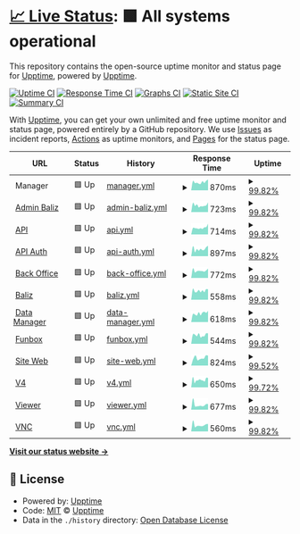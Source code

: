 # [📈 Live Status](https://demo.upptime.js.org): <!--live status--> **🟩 All systems operational**

This repository contains the open-source uptime monitor and status page for [Upptime](https://upptime.js.org), powered by [Upptime](https://github.com/upptime/upptime).

[![Uptime CI](https://github.com/nib216/upptime/workflows/Uptime%20CI/badge.svg)](https://github.com/nib216/upptime/actions?query=workflow%3A%22Uptime+CI%22)
[![Response Time CI](https://github.com/nib216/upptime/workflows/Response%20Time%20CI/badge.svg)](https://github.com/nib216/upptime/actions?query=workflow%3A%22Response+Time+CI%22)
[![Graphs CI](https://github.com/nib216/upptime/workflows/Graphs%20CI/badge.svg)](https://github.com/nib216/upptime/actions?query=workflow%3A%22Graphs+CI%22)
[![Static Site CI](https://github.com/nib216/upptime/workflows/Static%20Site%20CI/badge.svg)](https://github.com/nib216/upptime/actions?query=workflow%3A%22Static+Site+CI%22)
[![Summary CI](https://github.com/nib216/upptime/workflows/Summary%20CI/badge.svg)](https://github.com/nib216/upptime/actions?query=workflow%3A%22Summary+CI%22)

With [Upptime](https://upptime.js.org), you can get your own unlimited and free uptime monitor and status page, powered entirely by a GitHub repository. We use [Issues](https://github.com/upptime/upptime/issues) as incident reports, [Actions](https://github.com/nib216/upptime/actions) as uptime monitors, and [Pages](https://demo.upptime.js.org) for the status page.

<!--start: status pages-->
<!-- This summary is generated by Upptime (https://github.com/upptime/upptime) -->
<!-- Do not edit this manually, your changes will be overwritten -->
<!-- prettier-ignore -->
| URL | Status | History | Response Time | Uptime |
| --- | ------ | ------- | ------------- | ------ |
| <img alt="" src="https://icons.duckduckgo.com/ip3/null.ico" height="13"> Manager | 🟩 Up | [manager.yml](https://github.com/cartelmatic/upptime/commits/HEAD/history/manager.yml) | <details><summary><img alt="Response time graph" src="./graphs/manager/response-time-week.png" height="20"> 870ms</summary><br><a href="https://cartelmatic.github.io/upptime/history/manager"><img alt="Response time 851" src="https://img.shields.io/endpoint?url=https%3A%2F%2Fraw.githubusercontent.com%2Fcartelmatic%2Fupptime%2FHEAD%2Fapi%2Fmanager%2Fresponse-time.json"></a><br><a href="https://cartelmatic.github.io/upptime/history/manager"><img alt="24-hour response time 1157" src="https://img.shields.io/endpoint?url=https%3A%2F%2Fraw.githubusercontent.com%2Fcartelmatic%2Fupptime%2FHEAD%2Fapi%2Fmanager%2Fresponse-time-day.json"></a><br><a href="https://cartelmatic.github.io/upptime/history/manager"><img alt="7-day response time 870" src="https://img.shields.io/endpoint?url=https%3A%2F%2Fraw.githubusercontent.com%2Fcartelmatic%2Fupptime%2FHEAD%2Fapi%2Fmanager%2Fresponse-time-week.json"></a><br><a href="https://cartelmatic.github.io/upptime/history/manager"><img alt="30-day response time 850" src="https://img.shields.io/endpoint?url=https%3A%2F%2Fraw.githubusercontent.com%2Fcartelmatic%2Fupptime%2FHEAD%2Fapi%2Fmanager%2Fresponse-time-month.json"></a><br><a href="https://cartelmatic.github.io/upptime/history/manager"><img alt="1-year response time 851" src="https://img.shields.io/endpoint?url=https%3A%2F%2Fraw.githubusercontent.com%2Fcartelmatic%2Fupptime%2FHEAD%2Fapi%2Fmanager%2Fresponse-time-year.json"></a></details> | <details><summary><a href="https://cartelmatic.github.io/upptime/history/manager">99.82%</a></summary><a href="https://cartelmatic.github.io/upptime/history/manager"><img alt="All-time uptime 99.74%" src="https://img.shields.io/endpoint?url=https%3A%2F%2Fraw.githubusercontent.com%2Fcartelmatic%2Fupptime%2FHEAD%2Fapi%2Fmanager%2Fuptime.json"></a><br><a href="https://cartelmatic.github.io/upptime/history/manager"><img alt="24-hour uptime 100.00%" src="https://img.shields.io/endpoint?url=https%3A%2F%2Fraw.githubusercontent.com%2Fcartelmatic%2Fupptime%2FHEAD%2Fapi%2Fmanager%2Fuptime-day.json"></a><br><a href="https://cartelmatic.github.io/upptime/history/manager"><img alt="7-day uptime 99.82%" src="https://img.shields.io/endpoint?url=https%3A%2F%2Fraw.githubusercontent.com%2Fcartelmatic%2Fupptime%2FHEAD%2Fapi%2Fmanager%2Fuptime-week.json"></a><br><a href="https://cartelmatic.github.io/upptime/history/manager"><img alt="30-day uptime 99.96%" src="https://img.shields.io/endpoint?url=https%3A%2F%2Fraw.githubusercontent.com%2Fcartelmatic%2Fupptime%2FHEAD%2Fapi%2Fmanager%2Fuptime-month.json"></a><br><a href="https://cartelmatic.github.io/upptime/history/manager"><img alt="1-year uptime 99.74%" src="https://img.shields.io/endpoint?url=https%3A%2F%2Fraw.githubusercontent.com%2Fcartelmatic%2Fupptime%2FHEAD%2Fapi%2Fmanager%2Fuptime-year.json"></a></details>
| <img alt="" src="https://icons.duckduckgo.com/ip3/admin-baliz.cartelmatic.com.ico" height="13"> [Admin Baliz](https://admin-baliz.cartelmatic.com/) | 🟩 Up | [admin-baliz.yml](https://github.com/cartelmatic/upptime/commits/HEAD/history/admin-baliz.yml) | <details><summary><img alt="Response time graph" src="./graphs/admin-baliz/response-time-week.png" height="20"> 723ms</summary><br><a href="https://cartelmatic.github.io/upptime/history/admin-baliz"><img alt="Response time 796" src="https://img.shields.io/endpoint?url=https%3A%2F%2Fraw.githubusercontent.com%2Fcartelmatic%2Fupptime%2FHEAD%2Fapi%2Fadmin-baliz%2Fresponse-time.json"></a><br><a href="https://cartelmatic.github.io/upptime/history/admin-baliz"><img alt="24-hour response time 1019" src="https://img.shields.io/endpoint?url=https%3A%2F%2Fraw.githubusercontent.com%2Fcartelmatic%2Fupptime%2FHEAD%2Fapi%2Fadmin-baliz%2Fresponse-time-day.json"></a><br><a href="https://cartelmatic.github.io/upptime/history/admin-baliz"><img alt="7-day response time 723" src="https://img.shields.io/endpoint?url=https%3A%2F%2Fraw.githubusercontent.com%2Fcartelmatic%2Fupptime%2FHEAD%2Fapi%2Fadmin-baliz%2Fresponse-time-week.json"></a><br><a href="https://cartelmatic.github.io/upptime/history/admin-baliz"><img alt="30-day response time 812" src="https://img.shields.io/endpoint?url=https%3A%2F%2Fraw.githubusercontent.com%2Fcartelmatic%2Fupptime%2FHEAD%2Fapi%2Fadmin-baliz%2Fresponse-time-month.json"></a><br><a href="https://cartelmatic.github.io/upptime/history/admin-baliz"><img alt="1-year response time 796" src="https://img.shields.io/endpoint?url=https%3A%2F%2Fraw.githubusercontent.com%2Fcartelmatic%2Fupptime%2FHEAD%2Fapi%2Fadmin-baliz%2Fresponse-time-year.json"></a></details> | <details><summary><a href="https://cartelmatic.github.io/upptime/history/admin-baliz">99.82%</a></summary><a href="https://cartelmatic.github.io/upptime/history/admin-baliz"><img alt="All-time uptime 99.71%" src="https://img.shields.io/endpoint?url=https%3A%2F%2Fraw.githubusercontent.com%2Fcartelmatic%2Fupptime%2FHEAD%2Fapi%2Fadmin-baliz%2Fuptime.json"></a><br><a href="https://cartelmatic.github.io/upptime/history/admin-baliz"><img alt="24-hour uptime 100.00%" src="https://img.shields.io/endpoint?url=https%3A%2F%2Fraw.githubusercontent.com%2Fcartelmatic%2Fupptime%2FHEAD%2Fapi%2Fadmin-baliz%2Fuptime-day.json"></a><br><a href="https://cartelmatic.github.io/upptime/history/admin-baliz"><img alt="7-day uptime 99.82%" src="https://img.shields.io/endpoint?url=https%3A%2F%2Fraw.githubusercontent.com%2Fcartelmatic%2Fupptime%2FHEAD%2Fapi%2Fadmin-baliz%2Fuptime-week.json"></a><br><a href="https://cartelmatic.github.io/upptime/history/admin-baliz"><img alt="30-day uptime 99.96%" src="https://img.shields.io/endpoint?url=https%3A%2F%2Fraw.githubusercontent.com%2Fcartelmatic%2Fupptime%2FHEAD%2Fapi%2Fadmin-baliz%2Fuptime-month.json"></a><br><a href="https://cartelmatic.github.io/upptime/history/admin-baliz"><img alt="1-year uptime 99.71%" src="https://img.shields.io/endpoint?url=https%3A%2F%2Fraw.githubusercontent.com%2Fcartelmatic%2Fupptime%2FHEAD%2Fapi%2Fadmin-baliz%2Fuptime-year.json"></a></details>
| <img alt="" src="https://icons.duckduckgo.com/ip3/api.cartelmatic.com.ico" height="13"> [API](https://api.cartelmatic.com/APIDisponibilites/) | 🟩 Up | [api.yml](https://github.com/cartelmatic/upptime/commits/HEAD/history/api.yml) | <details><summary><img alt="Response time graph" src="./graphs/api/response-time-week.png" height="20"> 714ms</summary><br><a href="https://cartelmatic.github.io/upptime/history/api"><img alt="Response time 825" src="https://img.shields.io/endpoint?url=https%3A%2F%2Fraw.githubusercontent.com%2Fcartelmatic%2Fupptime%2FHEAD%2Fapi%2Fapi%2Fresponse-time.json"></a><br><a href="https://cartelmatic.github.io/upptime/history/api"><img alt="24-hour response time 1120" src="https://img.shields.io/endpoint?url=https%3A%2F%2Fraw.githubusercontent.com%2Fcartelmatic%2Fupptime%2FHEAD%2Fapi%2Fapi%2Fresponse-time-day.json"></a><br><a href="https://cartelmatic.github.io/upptime/history/api"><img alt="7-day response time 714" src="https://img.shields.io/endpoint?url=https%3A%2F%2Fraw.githubusercontent.com%2Fcartelmatic%2Fupptime%2FHEAD%2Fapi%2Fapi%2Fresponse-time-week.json"></a><br><a href="https://cartelmatic.github.io/upptime/history/api"><img alt="30-day response time 701" src="https://img.shields.io/endpoint?url=https%3A%2F%2Fraw.githubusercontent.com%2Fcartelmatic%2Fupptime%2FHEAD%2Fapi%2Fapi%2Fresponse-time-month.json"></a><br><a href="https://cartelmatic.github.io/upptime/history/api"><img alt="1-year response time 825" src="https://img.shields.io/endpoint?url=https%3A%2F%2Fraw.githubusercontent.com%2Fcartelmatic%2Fupptime%2FHEAD%2Fapi%2Fapi%2Fresponse-time-year.json"></a></details> | <details><summary><a href="https://cartelmatic.github.io/upptime/history/api">99.82%</a></summary><a href="https://cartelmatic.github.io/upptime/history/api"><img alt="All-time uptime 99.73%" src="https://img.shields.io/endpoint?url=https%3A%2F%2Fraw.githubusercontent.com%2Fcartelmatic%2Fupptime%2FHEAD%2Fapi%2Fapi%2Fuptime.json"></a><br><a href="https://cartelmatic.github.io/upptime/history/api"><img alt="24-hour uptime 100.00%" src="https://img.shields.io/endpoint?url=https%3A%2F%2Fraw.githubusercontent.com%2Fcartelmatic%2Fupptime%2FHEAD%2Fapi%2Fapi%2Fuptime-day.json"></a><br><a href="https://cartelmatic.github.io/upptime/history/api"><img alt="7-day uptime 99.82%" src="https://img.shields.io/endpoint?url=https%3A%2F%2Fraw.githubusercontent.com%2Fcartelmatic%2Fupptime%2FHEAD%2Fapi%2Fapi%2Fuptime-week.json"></a><br><a href="https://cartelmatic.github.io/upptime/history/api"><img alt="30-day uptime 99.96%" src="https://img.shields.io/endpoint?url=https%3A%2F%2Fraw.githubusercontent.com%2Fcartelmatic%2Fupptime%2FHEAD%2Fapi%2Fapi%2Fuptime-month.json"></a><br><a href="https://cartelmatic.github.io/upptime/history/api"><img alt="1-year uptime 99.73%" src="https://img.shields.io/endpoint?url=https%3A%2F%2Fraw.githubusercontent.com%2Fcartelmatic%2Fupptime%2FHEAD%2Fapi%2Fapi%2Fuptime-year.json"></a></details>
| <img alt="" src="https://icons.duckduckgo.com/ip3/api-auth.cartelmatic.com.ico" height="13"> [API Auth](https://api-auth.cartelmatic.com/docs) | 🟩 Up | [api-auth.yml](https://github.com/cartelmatic/upptime/commits/HEAD/history/api-auth.yml) | <details><summary><img alt="Response time graph" src="./graphs/api-auth/response-time-week.png" height="20"> 897ms</summary><br><a href="https://cartelmatic.github.io/upptime/history/api-auth"><img alt="Response time 1056" src="https://img.shields.io/endpoint?url=https%3A%2F%2Fraw.githubusercontent.com%2Fcartelmatic%2Fupptime%2FHEAD%2Fapi%2Fapi-auth%2Fresponse-time.json"></a><br><a href="https://cartelmatic.github.io/upptime/history/api-auth"><img alt="24-hour response time 1293" src="https://img.shields.io/endpoint?url=https%3A%2F%2Fraw.githubusercontent.com%2Fcartelmatic%2Fupptime%2FHEAD%2Fapi%2Fapi-auth%2Fresponse-time-day.json"></a><br><a href="https://cartelmatic.github.io/upptime/history/api-auth"><img alt="7-day response time 897" src="https://img.shields.io/endpoint?url=https%3A%2F%2Fraw.githubusercontent.com%2Fcartelmatic%2Fupptime%2FHEAD%2Fapi%2Fapi-auth%2Fresponse-time-week.json"></a><br><a href="https://cartelmatic.github.io/upptime/history/api-auth"><img alt="30-day response time 1007" src="https://img.shields.io/endpoint?url=https%3A%2F%2Fraw.githubusercontent.com%2Fcartelmatic%2Fupptime%2FHEAD%2Fapi%2Fapi-auth%2Fresponse-time-month.json"></a><br><a href="https://cartelmatic.github.io/upptime/history/api-auth"><img alt="1-year response time 1056" src="https://img.shields.io/endpoint?url=https%3A%2F%2Fraw.githubusercontent.com%2Fcartelmatic%2Fupptime%2FHEAD%2Fapi%2Fapi-auth%2Fresponse-time-year.json"></a></details> | <details><summary><a href="https://cartelmatic.github.io/upptime/history/api-auth">99.82%</a></summary><a href="https://cartelmatic.github.io/upptime/history/api-auth"><img alt="All-time uptime 99.73%" src="https://img.shields.io/endpoint?url=https%3A%2F%2Fraw.githubusercontent.com%2Fcartelmatic%2Fupptime%2FHEAD%2Fapi%2Fapi-auth%2Fuptime.json"></a><br><a href="https://cartelmatic.github.io/upptime/history/api-auth"><img alt="24-hour uptime 100.00%" src="https://img.shields.io/endpoint?url=https%3A%2F%2Fraw.githubusercontent.com%2Fcartelmatic%2Fupptime%2FHEAD%2Fapi%2Fapi-auth%2Fuptime-day.json"></a><br><a href="https://cartelmatic.github.io/upptime/history/api-auth"><img alt="7-day uptime 99.82%" src="https://img.shields.io/endpoint?url=https%3A%2F%2Fraw.githubusercontent.com%2Fcartelmatic%2Fupptime%2FHEAD%2Fapi%2Fapi-auth%2Fuptime-week.json"></a><br><a href="https://cartelmatic.github.io/upptime/history/api-auth"><img alt="30-day uptime 99.96%" src="https://img.shields.io/endpoint?url=https%3A%2F%2Fraw.githubusercontent.com%2Fcartelmatic%2Fupptime%2FHEAD%2Fapi%2Fapi-auth%2Fuptime-month.json"></a><br><a href="https://cartelmatic.github.io/upptime/history/api-auth"><img alt="1-year uptime 99.73%" src="https://img.shields.io/endpoint?url=https%3A%2F%2Fraw.githubusercontent.com%2Fcartelmatic%2Fupptime%2FHEAD%2Fapi%2Fapi-auth%2Fuptime-year.json"></a></details>
| <img alt="" src="https://icons.duckduckgo.com/ip3/bo.cartelmatic.com.ico" height="13"> [Back Office](https://bo.cartelmatic.com/) | 🟩 Up | [back-office.yml](https://github.com/cartelmatic/upptime/commits/HEAD/history/back-office.yml) | <details><summary><img alt="Response time graph" src="./graphs/back-office/response-time-week.png" height="20"> 772ms</summary><br><a href="https://cartelmatic.github.io/upptime/history/back-office"><img alt="Response time 836" src="https://img.shields.io/endpoint?url=https%3A%2F%2Fraw.githubusercontent.com%2Fcartelmatic%2Fupptime%2FHEAD%2Fapi%2Fback-office%2Fresponse-time.json"></a><br><a href="https://cartelmatic.github.io/upptime/history/back-office"><img alt="24-hour response time 990" src="https://img.shields.io/endpoint?url=https%3A%2F%2Fraw.githubusercontent.com%2Fcartelmatic%2Fupptime%2FHEAD%2Fapi%2Fback-office%2Fresponse-time-day.json"></a><br><a href="https://cartelmatic.github.io/upptime/history/back-office"><img alt="7-day response time 772" src="https://img.shields.io/endpoint?url=https%3A%2F%2Fraw.githubusercontent.com%2Fcartelmatic%2Fupptime%2FHEAD%2Fapi%2Fback-office%2Fresponse-time-week.json"></a><br><a href="https://cartelmatic.github.io/upptime/history/back-office"><img alt="30-day response time 896" src="https://img.shields.io/endpoint?url=https%3A%2F%2Fraw.githubusercontent.com%2Fcartelmatic%2Fupptime%2FHEAD%2Fapi%2Fback-office%2Fresponse-time-month.json"></a><br><a href="https://cartelmatic.github.io/upptime/history/back-office"><img alt="1-year response time 836" src="https://img.shields.io/endpoint?url=https%3A%2F%2Fraw.githubusercontent.com%2Fcartelmatic%2Fupptime%2FHEAD%2Fapi%2Fback-office%2Fresponse-time-year.json"></a></details> | <details><summary><a href="https://cartelmatic.github.io/upptime/history/back-office">99.82%</a></summary><a href="https://cartelmatic.github.io/upptime/history/back-office"><img alt="All-time uptime 99.73%" src="https://img.shields.io/endpoint?url=https%3A%2F%2Fraw.githubusercontent.com%2Fcartelmatic%2Fupptime%2FHEAD%2Fapi%2Fback-office%2Fuptime.json"></a><br><a href="https://cartelmatic.github.io/upptime/history/back-office"><img alt="24-hour uptime 100.00%" src="https://img.shields.io/endpoint?url=https%3A%2F%2Fraw.githubusercontent.com%2Fcartelmatic%2Fupptime%2FHEAD%2Fapi%2Fback-office%2Fuptime-day.json"></a><br><a href="https://cartelmatic.github.io/upptime/history/back-office"><img alt="7-day uptime 99.82%" src="https://img.shields.io/endpoint?url=https%3A%2F%2Fraw.githubusercontent.com%2Fcartelmatic%2Fupptime%2FHEAD%2Fapi%2Fback-office%2Fuptime-week.json"></a><br><a href="https://cartelmatic.github.io/upptime/history/back-office"><img alt="30-day uptime 99.96%" src="https://img.shields.io/endpoint?url=https%3A%2F%2Fraw.githubusercontent.com%2Fcartelmatic%2Fupptime%2FHEAD%2Fapi%2Fback-office%2Fuptime-month.json"></a><br><a href="https://cartelmatic.github.io/upptime/history/back-office"><img alt="1-year uptime 99.73%" src="https://img.shields.io/endpoint?url=https%3A%2F%2Fraw.githubusercontent.com%2Fcartelmatic%2Fupptime%2FHEAD%2Fapi%2Fback-office%2Fuptime-year.json"></a></details>
| <img alt="" src="https://icons.duckduckgo.com/ip3/baliz.cartelmatic.com.ico" height="13"> [Baliz](https://baliz.cartelmatic.com/) | 🟩 Up | [baliz.yml](https://github.com/cartelmatic/upptime/commits/HEAD/history/baliz.yml) | <details><summary><img alt="Response time graph" src="./graphs/baliz/response-time-week.png" height="20"> 558ms</summary><br><a href="https://cartelmatic.github.io/upptime/history/baliz"><img alt="Response time 684" src="https://img.shields.io/endpoint?url=https%3A%2F%2Fraw.githubusercontent.com%2Fcartelmatic%2Fupptime%2FHEAD%2Fapi%2Fbaliz%2Fresponse-time.json"></a><br><a href="https://cartelmatic.github.io/upptime/history/baliz"><img alt="24-hour response time 646" src="https://img.shields.io/endpoint?url=https%3A%2F%2Fraw.githubusercontent.com%2Fcartelmatic%2Fupptime%2FHEAD%2Fapi%2Fbaliz%2Fresponse-time-day.json"></a><br><a href="https://cartelmatic.github.io/upptime/history/baliz"><img alt="7-day response time 558" src="https://img.shields.io/endpoint?url=https%3A%2F%2Fraw.githubusercontent.com%2Fcartelmatic%2Fupptime%2FHEAD%2Fapi%2Fbaliz%2Fresponse-time-week.json"></a><br><a href="https://cartelmatic.github.io/upptime/history/baliz"><img alt="30-day response time 786" src="https://img.shields.io/endpoint?url=https%3A%2F%2Fraw.githubusercontent.com%2Fcartelmatic%2Fupptime%2FHEAD%2Fapi%2Fbaliz%2Fresponse-time-month.json"></a><br><a href="https://cartelmatic.github.io/upptime/history/baliz"><img alt="1-year response time 684" src="https://img.shields.io/endpoint?url=https%3A%2F%2Fraw.githubusercontent.com%2Fcartelmatic%2Fupptime%2FHEAD%2Fapi%2Fbaliz%2Fresponse-time-year.json"></a></details> | <details><summary><a href="https://cartelmatic.github.io/upptime/history/baliz">99.82%</a></summary><a href="https://cartelmatic.github.io/upptime/history/baliz"><img alt="All-time uptime 99.75%" src="https://img.shields.io/endpoint?url=https%3A%2F%2Fraw.githubusercontent.com%2Fcartelmatic%2Fupptime%2FHEAD%2Fapi%2Fbaliz%2Fuptime.json"></a><br><a href="https://cartelmatic.github.io/upptime/history/baliz"><img alt="24-hour uptime 100.00%" src="https://img.shields.io/endpoint?url=https%3A%2F%2Fraw.githubusercontent.com%2Fcartelmatic%2Fupptime%2FHEAD%2Fapi%2Fbaliz%2Fuptime-day.json"></a><br><a href="https://cartelmatic.github.io/upptime/history/baliz"><img alt="7-day uptime 99.82%" src="https://img.shields.io/endpoint?url=https%3A%2F%2Fraw.githubusercontent.com%2Fcartelmatic%2Fupptime%2FHEAD%2Fapi%2Fbaliz%2Fuptime-week.json"></a><br><a href="https://cartelmatic.github.io/upptime/history/baliz"><img alt="30-day uptime 99.96%" src="https://img.shields.io/endpoint?url=https%3A%2F%2Fraw.githubusercontent.com%2Fcartelmatic%2Fupptime%2FHEAD%2Fapi%2Fbaliz%2Fuptime-month.json"></a><br><a href="https://cartelmatic.github.io/upptime/history/baliz"><img alt="1-year uptime 99.75%" src="https://img.shields.io/endpoint?url=https%3A%2F%2Fraw.githubusercontent.com%2Fcartelmatic%2Fupptime%2FHEAD%2Fapi%2Fbaliz%2Fuptime-year.json"></a></details>
| <img alt="" src="https://icons.duckduckgo.com/ip3/data-manager.cartelmatic.com.ico" height="13"> [Data Manager](https://data-manager.cartelmatic.com/) | 🟩 Up | [data-manager.yml](https://github.com/cartelmatic/upptime/commits/HEAD/history/data-manager.yml) | <details><summary><img alt="Response time graph" src="./graphs/data-manager/response-time-week.png" height="20"> 618ms</summary><br><a href="https://cartelmatic.github.io/upptime/history/data-manager"><img alt="Response time 664" src="https://img.shields.io/endpoint?url=https%3A%2F%2Fraw.githubusercontent.com%2Fcartelmatic%2Fupptime%2FHEAD%2Fapi%2Fdata-manager%2Fresponse-time.json"></a><br><a href="https://cartelmatic.github.io/upptime/history/data-manager"><img alt="24-hour response time 791" src="https://img.shields.io/endpoint?url=https%3A%2F%2Fraw.githubusercontent.com%2Fcartelmatic%2Fupptime%2FHEAD%2Fapi%2Fdata-manager%2Fresponse-time-day.json"></a><br><a href="https://cartelmatic.github.io/upptime/history/data-manager"><img alt="7-day response time 618" src="https://img.shields.io/endpoint?url=https%3A%2F%2Fraw.githubusercontent.com%2Fcartelmatic%2Fupptime%2FHEAD%2Fapi%2Fdata-manager%2Fresponse-time-week.json"></a><br><a href="https://cartelmatic.github.io/upptime/history/data-manager"><img alt="30-day response time 680" src="https://img.shields.io/endpoint?url=https%3A%2F%2Fraw.githubusercontent.com%2Fcartelmatic%2Fupptime%2FHEAD%2Fapi%2Fdata-manager%2Fresponse-time-month.json"></a><br><a href="https://cartelmatic.github.io/upptime/history/data-manager"><img alt="1-year response time 664" src="https://img.shields.io/endpoint?url=https%3A%2F%2Fraw.githubusercontent.com%2Fcartelmatic%2Fupptime%2FHEAD%2Fapi%2Fdata-manager%2Fresponse-time-year.json"></a></details> | <details><summary><a href="https://cartelmatic.github.io/upptime/history/data-manager">99.82%</a></summary><a href="https://cartelmatic.github.io/upptime/history/data-manager"><img alt="All-time uptime 99.76%" src="https://img.shields.io/endpoint?url=https%3A%2F%2Fraw.githubusercontent.com%2Fcartelmatic%2Fupptime%2FHEAD%2Fapi%2Fdata-manager%2Fuptime.json"></a><br><a href="https://cartelmatic.github.io/upptime/history/data-manager"><img alt="24-hour uptime 100.00%" src="https://img.shields.io/endpoint?url=https%3A%2F%2Fraw.githubusercontent.com%2Fcartelmatic%2Fupptime%2FHEAD%2Fapi%2Fdata-manager%2Fuptime-day.json"></a><br><a href="https://cartelmatic.github.io/upptime/history/data-manager"><img alt="7-day uptime 99.82%" src="https://img.shields.io/endpoint?url=https%3A%2F%2Fraw.githubusercontent.com%2Fcartelmatic%2Fupptime%2FHEAD%2Fapi%2Fdata-manager%2Fuptime-week.json"></a><br><a href="https://cartelmatic.github.io/upptime/history/data-manager"><img alt="30-day uptime 99.96%" src="https://img.shields.io/endpoint?url=https%3A%2F%2Fraw.githubusercontent.com%2Fcartelmatic%2Fupptime%2FHEAD%2Fapi%2Fdata-manager%2Fuptime-month.json"></a><br><a href="https://cartelmatic.github.io/upptime/history/data-manager"><img alt="1-year uptime 99.76%" src="https://img.shields.io/endpoint?url=https%3A%2F%2Fraw.githubusercontent.com%2Fcartelmatic%2Fupptime%2FHEAD%2Fapi%2Fdata-manager%2Fuptime-year.json"></a></details>
| <img alt="" src="https://icons.duckduckgo.com/ip3/funbox.cartelmatic.com.ico" height="13"> [Funbox](https://funbox.cartelmatic.com/) | 🟩 Up | [funbox.yml](https://github.com/cartelmatic/upptime/commits/HEAD/history/funbox.yml) | <details><summary><img alt="Response time graph" src="./graphs/funbox/response-time-week.png" height="20"> 544ms</summary><br><a href="https://cartelmatic.github.io/upptime/history/funbox"><img alt="Response time 658" src="https://img.shields.io/endpoint?url=https%3A%2F%2Fraw.githubusercontent.com%2Fcartelmatic%2Fupptime%2FHEAD%2Fapi%2Ffunbox%2Fresponse-time.json"></a><br><a href="https://cartelmatic.github.io/upptime/history/funbox"><img alt="24-hour response time 651" src="https://img.shields.io/endpoint?url=https%3A%2F%2Fraw.githubusercontent.com%2Fcartelmatic%2Fupptime%2FHEAD%2Fapi%2Ffunbox%2Fresponse-time-day.json"></a><br><a href="https://cartelmatic.github.io/upptime/history/funbox"><img alt="7-day response time 544" src="https://img.shields.io/endpoint?url=https%3A%2F%2Fraw.githubusercontent.com%2Fcartelmatic%2Fupptime%2FHEAD%2Fapi%2Ffunbox%2Fresponse-time-week.json"></a><br><a href="https://cartelmatic.github.io/upptime/history/funbox"><img alt="30-day response time 665" src="https://img.shields.io/endpoint?url=https%3A%2F%2Fraw.githubusercontent.com%2Fcartelmatic%2Fupptime%2FHEAD%2Fapi%2Ffunbox%2Fresponse-time-month.json"></a><br><a href="https://cartelmatic.github.io/upptime/history/funbox"><img alt="1-year response time 658" src="https://img.shields.io/endpoint?url=https%3A%2F%2Fraw.githubusercontent.com%2Fcartelmatic%2Fupptime%2FHEAD%2Fapi%2Ffunbox%2Fresponse-time-year.json"></a></details> | <details><summary><a href="https://cartelmatic.github.io/upptime/history/funbox">99.82%</a></summary><a href="https://cartelmatic.github.io/upptime/history/funbox"><img alt="All-time uptime 99.76%" src="https://img.shields.io/endpoint?url=https%3A%2F%2Fraw.githubusercontent.com%2Fcartelmatic%2Fupptime%2FHEAD%2Fapi%2Ffunbox%2Fuptime.json"></a><br><a href="https://cartelmatic.github.io/upptime/history/funbox"><img alt="24-hour uptime 100.00%" src="https://img.shields.io/endpoint?url=https%3A%2F%2Fraw.githubusercontent.com%2Fcartelmatic%2Fupptime%2FHEAD%2Fapi%2Ffunbox%2Fuptime-day.json"></a><br><a href="https://cartelmatic.github.io/upptime/history/funbox"><img alt="7-day uptime 99.82%" src="https://img.shields.io/endpoint?url=https%3A%2F%2Fraw.githubusercontent.com%2Fcartelmatic%2Fupptime%2FHEAD%2Fapi%2Ffunbox%2Fuptime-week.json"></a><br><a href="https://cartelmatic.github.io/upptime/history/funbox"><img alt="30-day uptime 99.96%" src="https://img.shields.io/endpoint?url=https%3A%2F%2Fraw.githubusercontent.com%2Fcartelmatic%2Fupptime%2FHEAD%2Fapi%2Ffunbox%2Fuptime-month.json"></a><br><a href="https://cartelmatic.github.io/upptime/history/funbox"><img alt="1-year uptime 99.76%" src="https://img.shields.io/endpoint?url=https%3A%2F%2Fraw.githubusercontent.com%2Fcartelmatic%2Fupptime%2FHEAD%2Fapi%2Ffunbox%2Fuptime-year.json"></a></details>
| <img alt="" src="https://icons.duckduckgo.com/ip3/www.cartelmatic.com.ico" height="13"> [Site Web](https://www.cartelmatic.com/) | 🟩 Up | [site-web.yml](https://github.com/cartelmatic/upptime/commits/HEAD/history/site-web.yml) | <details><summary><img alt="Response time graph" src="./graphs/site-web/response-time-week.png" height="20"> 824ms</summary><br><a href="https://cartelmatic.github.io/upptime/history/site-web"><img alt="Response time 801" src="https://img.shields.io/endpoint?url=https%3A%2F%2Fraw.githubusercontent.com%2Fcartelmatic%2Fupptime%2FHEAD%2Fapi%2Fsite-web%2Fresponse-time.json"></a><br><a href="https://cartelmatic.github.io/upptime/history/site-web"><img alt="24-hour response time 1055" src="https://img.shields.io/endpoint?url=https%3A%2F%2Fraw.githubusercontent.com%2Fcartelmatic%2Fupptime%2FHEAD%2Fapi%2Fsite-web%2Fresponse-time-day.json"></a><br><a href="https://cartelmatic.github.io/upptime/history/site-web"><img alt="7-day response time 824" src="https://img.shields.io/endpoint?url=https%3A%2F%2Fraw.githubusercontent.com%2Fcartelmatic%2Fupptime%2FHEAD%2Fapi%2Fsite-web%2Fresponse-time-week.json"></a><br><a href="https://cartelmatic.github.io/upptime/history/site-web"><img alt="30-day response time 762" src="https://img.shields.io/endpoint?url=https%3A%2F%2Fraw.githubusercontent.com%2Fcartelmatic%2Fupptime%2FHEAD%2Fapi%2Fsite-web%2Fresponse-time-month.json"></a><br><a href="https://cartelmatic.github.io/upptime/history/site-web"><img alt="1-year response time 801" src="https://img.shields.io/endpoint?url=https%3A%2F%2Fraw.githubusercontent.com%2Fcartelmatic%2Fupptime%2FHEAD%2Fapi%2Fsite-web%2Fresponse-time-year.json"></a></details> | <details><summary><a href="https://cartelmatic.github.io/upptime/history/site-web">99.52%</a></summary><a href="https://cartelmatic.github.io/upptime/history/site-web"><img alt="All-time uptime 99.99%" src="https://img.shields.io/endpoint?url=https%3A%2F%2Fraw.githubusercontent.com%2Fcartelmatic%2Fupptime%2FHEAD%2Fapi%2Fsite-web%2Fuptime.json"></a><br><a href="https://cartelmatic.github.io/upptime/history/site-web"><img alt="24-hour uptime 100.00%" src="https://img.shields.io/endpoint?url=https%3A%2F%2Fraw.githubusercontent.com%2Fcartelmatic%2Fupptime%2FHEAD%2Fapi%2Fsite-web%2Fuptime-day.json"></a><br><a href="https://cartelmatic.github.io/upptime/history/site-web"><img alt="7-day uptime 99.52%" src="https://img.shields.io/endpoint?url=https%3A%2F%2Fraw.githubusercontent.com%2Fcartelmatic%2Fupptime%2FHEAD%2Fapi%2Fsite-web%2Fuptime-week.json"></a><br><a href="https://cartelmatic.github.io/upptime/history/site-web"><img alt="30-day uptime 99.89%" src="https://img.shields.io/endpoint?url=https%3A%2F%2Fraw.githubusercontent.com%2Fcartelmatic%2Fupptime%2FHEAD%2Fapi%2Fsite-web%2Fuptime-month.json"></a><br><a href="https://cartelmatic.github.io/upptime/history/site-web"><img alt="1-year uptime 99.99%" src="https://img.shields.io/endpoint?url=https%3A%2F%2Fraw.githubusercontent.com%2Fcartelmatic%2Fupptime%2FHEAD%2Fapi%2Fsite-web%2Fuptime-year.json"></a></details>
| <img alt="" src="https://icons.duckduckgo.com/ip3/v4.cartelmatic.com.ico" height="13"> [V4](https://v4.cartelmatic.com/ABRN01COS001FR31000/Client/index.php) | 🟩 Up | [v4.yml](https://github.com/cartelmatic/upptime/commits/HEAD/history/v4.yml) | <details><summary><img alt="Response time graph" src="./graphs/v4/response-time-week.png" height="20"> 650ms</summary><br><a href="https://cartelmatic.github.io/upptime/history/v4"><img alt="Response time 1095" src="https://img.shields.io/endpoint?url=https%3A%2F%2Fraw.githubusercontent.com%2Fcartelmatic%2Fupptime%2FHEAD%2Fapi%2Fv4%2Fresponse-time.json"></a><br><a href="https://cartelmatic.github.io/upptime/history/v4"><img alt="24-hour response time 709" src="https://img.shields.io/endpoint?url=https%3A%2F%2Fraw.githubusercontent.com%2Fcartelmatic%2Fupptime%2FHEAD%2Fapi%2Fv4%2Fresponse-time-day.json"></a><br><a href="https://cartelmatic.github.io/upptime/history/v4"><img alt="7-day response time 650" src="https://img.shields.io/endpoint?url=https%3A%2F%2Fraw.githubusercontent.com%2Fcartelmatic%2Fupptime%2FHEAD%2Fapi%2Fv4%2Fresponse-time-week.json"></a><br><a href="https://cartelmatic.github.io/upptime/history/v4"><img alt="30-day response time 1435" src="https://img.shields.io/endpoint?url=https%3A%2F%2Fraw.githubusercontent.com%2Fcartelmatic%2Fupptime%2FHEAD%2Fapi%2Fv4%2Fresponse-time-month.json"></a><br><a href="https://cartelmatic.github.io/upptime/history/v4"><img alt="1-year response time 1095" src="https://img.shields.io/endpoint?url=https%3A%2F%2Fraw.githubusercontent.com%2Fcartelmatic%2Fupptime%2FHEAD%2Fapi%2Fv4%2Fresponse-time-year.json"></a></details> | <details><summary><a href="https://cartelmatic.github.io/upptime/history/v4">99.72%</a></summary><a href="https://cartelmatic.github.io/upptime/history/v4"><img alt="All-time uptime 99.64%" src="https://img.shields.io/endpoint?url=https%3A%2F%2Fraw.githubusercontent.com%2Fcartelmatic%2Fupptime%2FHEAD%2Fapi%2Fv4%2Fuptime.json"></a><br><a href="https://cartelmatic.github.io/upptime/history/v4"><img alt="24-hour uptime 99.56%" src="https://img.shields.io/endpoint?url=https%3A%2F%2Fraw.githubusercontent.com%2Fcartelmatic%2Fupptime%2FHEAD%2Fapi%2Fv4%2Fuptime-day.json"></a><br><a href="https://cartelmatic.github.io/upptime/history/v4"><img alt="7-day uptime 99.72%" src="https://img.shields.io/endpoint?url=https%3A%2F%2Fraw.githubusercontent.com%2Fcartelmatic%2Fupptime%2FHEAD%2Fapi%2Fv4%2Fuptime-week.json"></a><br><a href="https://cartelmatic.github.io/upptime/history/v4"><img alt="30-day uptime 99.89%" src="https://img.shields.io/endpoint?url=https%3A%2F%2Fraw.githubusercontent.com%2Fcartelmatic%2Fupptime%2FHEAD%2Fapi%2Fv4%2Fuptime-month.json"></a><br><a href="https://cartelmatic.github.io/upptime/history/v4"><img alt="1-year uptime 99.64%" src="https://img.shields.io/endpoint?url=https%3A%2F%2Fraw.githubusercontent.com%2Fcartelmatic%2Fupptime%2FHEAD%2Fapi%2Fv4%2Fuptime-year.json"></a></details>
| <img alt="" src="https://icons.duckduckgo.com/ip3/viewer.cartelmatic.com.ico" height="13"> [Viewer](https://viewer.cartelmatic.com/) | 🟩 Up | [viewer.yml](https://github.com/cartelmatic/upptime/commits/HEAD/history/viewer.yml) | <details><summary><img alt="Response time graph" src="./graphs/viewer/response-time-week.png" height="20"> 677ms</summary><br><a href="https://cartelmatic.github.io/upptime/history/viewer"><img alt="Response time 620" src="https://img.shields.io/endpoint?url=https%3A%2F%2Fraw.githubusercontent.com%2Fcartelmatic%2Fupptime%2FHEAD%2Fapi%2Fviewer%2Fresponse-time.json"></a><br><a href="https://cartelmatic.github.io/upptime/history/viewer"><img alt="24-hour response time 795" src="https://img.shields.io/endpoint?url=https%3A%2F%2Fraw.githubusercontent.com%2Fcartelmatic%2Fupptime%2FHEAD%2Fapi%2Fviewer%2Fresponse-time-day.json"></a><br><a href="https://cartelmatic.github.io/upptime/history/viewer"><img alt="7-day response time 677" src="https://img.shields.io/endpoint?url=https%3A%2F%2Fraw.githubusercontent.com%2Fcartelmatic%2Fupptime%2FHEAD%2Fapi%2Fviewer%2Fresponse-time-week.json"></a><br><a href="https://cartelmatic.github.io/upptime/history/viewer"><img alt="30-day response time 675" src="https://img.shields.io/endpoint?url=https%3A%2F%2Fraw.githubusercontent.com%2Fcartelmatic%2Fupptime%2FHEAD%2Fapi%2Fviewer%2Fresponse-time-month.json"></a><br><a href="https://cartelmatic.github.io/upptime/history/viewer"><img alt="1-year response time 620" src="https://img.shields.io/endpoint?url=https%3A%2F%2Fraw.githubusercontent.com%2Fcartelmatic%2Fupptime%2FHEAD%2Fapi%2Fviewer%2Fresponse-time-year.json"></a></details> | <details><summary><a href="https://cartelmatic.github.io/upptime/history/viewer">99.82%</a></summary><a href="https://cartelmatic.github.io/upptime/history/viewer"><img alt="All-time uptime 99.76%" src="https://img.shields.io/endpoint?url=https%3A%2F%2Fraw.githubusercontent.com%2Fcartelmatic%2Fupptime%2FHEAD%2Fapi%2Fviewer%2Fuptime.json"></a><br><a href="https://cartelmatic.github.io/upptime/history/viewer"><img alt="24-hour uptime 100.00%" src="https://img.shields.io/endpoint?url=https%3A%2F%2Fraw.githubusercontent.com%2Fcartelmatic%2Fupptime%2FHEAD%2Fapi%2Fviewer%2Fuptime-day.json"></a><br><a href="https://cartelmatic.github.io/upptime/history/viewer"><img alt="7-day uptime 99.82%" src="https://img.shields.io/endpoint?url=https%3A%2F%2Fraw.githubusercontent.com%2Fcartelmatic%2Fupptime%2FHEAD%2Fapi%2Fviewer%2Fuptime-week.json"></a><br><a href="https://cartelmatic.github.io/upptime/history/viewer"><img alt="30-day uptime 99.96%" src="https://img.shields.io/endpoint?url=https%3A%2F%2Fraw.githubusercontent.com%2Fcartelmatic%2Fupptime%2FHEAD%2Fapi%2Fviewer%2Fuptime-month.json"></a><br><a href="https://cartelmatic.github.io/upptime/history/viewer"><img alt="1-year uptime 99.76%" src="https://img.shields.io/endpoint?url=https%3A%2F%2Fraw.githubusercontent.com%2Fcartelmatic%2Fupptime%2FHEAD%2Fapi%2Fviewer%2Fuptime-year.json"></a></details>
| <img alt="" src="https://icons.duckduckgo.com/ip3/vnc.cartelmatic.com.ico" height="13"> [VNC](https://vnc.cartelmatic.com/) | 🟩 Up | [vnc.yml](https://github.com/cartelmatic/upptime/commits/HEAD/history/vnc.yml) | <details><summary><img alt="Response time graph" src="./graphs/vnc/response-time-week.png" height="20"> 560ms</summary><br><a href="https://cartelmatic.github.io/upptime/history/vnc"><img alt="Response time 638" src="https://img.shields.io/endpoint?url=https%3A%2F%2Fraw.githubusercontent.com%2Fcartelmatic%2Fupptime%2FHEAD%2Fapi%2Fvnc%2Fresponse-time.json"></a><br><a href="https://cartelmatic.github.io/upptime/history/vnc"><img alt="24-hour response time 653" src="https://img.shields.io/endpoint?url=https%3A%2F%2Fraw.githubusercontent.com%2Fcartelmatic%2Fupptime%2FHEAD%2Fapi%2Fvnc%2Fresponse-time-day.json"></a><br><a href="https://cartelmatic.github.io/upptime/history/vnc"><img alt="7-day response time 560" src="https://img.shields.io/endpoint?url=https%3A%2F%2Fraw.githubusercontent.com%2Fcartelmatic%2Fupptime%2FHEAD%2Fapi%2Fvnc%2Fresponse-time-week.json"></a><br><a href="https://cartelmatic.github.io/upptime/history/vnc"><img alt="30-day response time 630" src="https://img.shields.io/endpoint?url=https%3A%2F%2Fraw.githubusercontent.com%2Fcartelmatic%2Fupptime%2FHEAD%2Fapi%2Fvnc%2Fresponse-time-month.json"></a><br><a href="https://cartelmatic.github.io/upptime/history/vnc"><img alt="1-year response time 638" src="https://img.shields.io/endpoint?url=https%3A%2F%2Fraw.githubusercontent.com%2Fcartelmatic%2Fupptime%2FHEAD%2Fapi%2Fvnc%2Fresponse-time-year.json"></a></details> | <details><summary><a href="https://cartelmatic.github.io/upptime/history/vnc">99.82%</a></summary><a href="https://cartelmatic.github.io/upptime/history/vnc"><img alt="All-time uptime 99.76%" src="https://img.shields.io/endpoint?url=https%3A%2F%2Fraw.githubusercontent.com%2Fcartelmatic%2Fupptime%2FHEAD%2Fapi%2Fvnc%2Fuptime.json"></a><br><a href="https://cartelmatic.github.io/upptime/history/vnc"><img alt="24-hour uptime 100.00%" src="https://img.shields.io/endpoint?url=https%3A%2F%2Fraw.githubusercontent.com%2Fcartelmatic%2Fupptime%2FHEAD%2Fapi%2Fvnc%2Fuptime-day.json"></a><br><a href="https://cartelmatic.github.io/upptime/history/vnc"><img alt="7-day uptime 99.82%" src="https://img.shields.io/endpoint?url=https%3A%2F%2Fraw.githubusercontent.com%2Fcartelmatic%2Fupptime%2FHEAD%2Fapi%2Fvnc%2Fuptime-week.json"></a><br><a href="https://cartelmatic.github.io/upptime/history/vnc"><img alt="30-day uptime 99.96%" src="https://img.shields.io/endpoint?url=https%3A%2F%2Fraw.githubusercontent.com%2Fcartelmatic%2Fupptime%2FHEAD%2Fapi%2Fvnc%2Fuptime-month.json"></a><br><a href="https://cartelmatic.github.io/upptime/history/vnc"><img alt="1-year uptime 99.76%" src="https://img.shields.io/endpoint?url=https%3A%2F%2Fraw.githubusercontent.com%2Fcartelmatic%2Fupptime%2FHEAD%2Fapi%2Fvnc%2Fuptime-year.json"></a></details>

<!--end: status pages-->

[**Visit our status website →**](https://demo.upptime.js.org)

## 📄 License

- Powered by: [Upptime](https://github.com/upptime/upptime)
- Code: [MIT](./LICENSE) © [Upptime](https://upptime.js.org)
- Data in the `./history` directory: [Open Database License](https://opendatacommons.org/licenses/odbl/1-0/)
